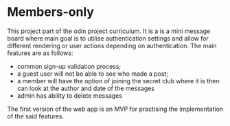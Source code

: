 # Members-only

This project part of the odin project curriculum. It is a is a mini message board where main goal is to utilise authentication settings and allow for different rendering or user actions depending on authentication. The main features are as follows:

- common sign-up validation process;
- a guest user will not be able to see who made a post;
- a member will have the option of joining the secret club where it is then can look at the author and date of the messages
- admin has ability to delete messages

The first version of the web app is an MVP for practising the implementation of the said features.
